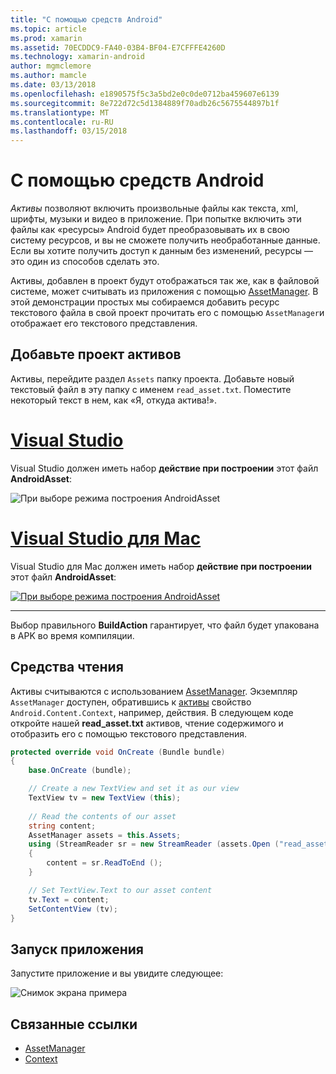 ```yaml
---
title: "С помощью средств Android"
ms.topic: article
ms.prod: xamarin
ms.assetid: 70ECDDC9-FA40-03B4-BF04-E7CFFFE4260D
ms.technology: xamarin-android
author: mgmclemore
ms.author: mamcle
ms.date: 03/13/2018
ms.openlocfilehash: e1890575f5c3a5bd2e0c0de0712ba459607e6139
ms.sourcegitcommit: 8e722d72c5d1384889f70adb26c5675544897b1f
ms.translationtype: MT
ms.contentlocale: ru-RU
ms.lasthandoff: 03/15/2018
---
```

# <a name="using-android-assets"></a>С помощью средств Android

_Активы_ позволяют включить произвольные файлы как текста, xml, шрифты, музыки и видео в приложение. При попытке включить эти файлы как «ресурсы» Android будет преобразовывать их в свою систему ресурсов, и вы не сможете получить необработанные данные. Если вы хотите получить доступ к данным без изменений, ресурсы — это один из способов сделать это.

Активы, добавлен в проект будут отображаться так же, как в файловой системе, может считывать из приложения с помощью [AssetManager](https://developer.xamarin.com/api/type/Android.Content.Res.AssetManager/).
В этой демонстрации простых мы собираемся добавить ресурс текстового файла в свой проект прочитать его с помощью `AssetManager`и отображает его текстового представления.


## <a name="add-asset-to-project"></a>Добавьте проект активов

Активы, перейдите раздел `Assets` папку проекта. Добавьте новый текстовый файл в эту папку с именем `read_asset.txt`. Поместите некоторый текст в нем, как «Я, откуда актива!».

# <a name="visual-studiotabvswin"></a>[Visual Studio](#tab/vswin)

Visual Studio должен иметь набор **действие при построении** этот файл **AndroidAsset**:

![При выборе режима построения AndroidAsset](android-assets-images/asset-properties-vs.png) 

# <a name="visual-studio-for-mactabvsmac"></a>[Visual Studio для Mac](#tab/vsmac)

Visual Studio для Mac должен иметь набор **действие при построении** этот файл **AndroidAsset**:

[![При выборе режима построения AndroidAsset](android-assets-images/asset-properties-xs-sml.png)](android-assets-images/asset-properties-xs.png#lightbox)

-----

Выбор правильного **BuildAction** гарантирует, что файл будет упакована в APK во время компиляции.


## <a name="reading-assets"></a>Средства чтения

Активы считываются с использованием [AssetManager](https://developer.xamarin.com/api/type/Android.Content.Res.AssetManager/). Экземпляр `AssetManager` доступен, обратившись к [активы](https://developer.xamarin.com/api/property/Android.Content.Context.Assets/) свойство `Android.Content.Context`, например, действия.
В следующем коде откройте нашей **read_asset.txt** активов, чтение содержимого и отобразить его с помощью текстового представления.

```csharp
protected override void OnCreate (Bundle bundle)
{
    base.OnCreate (bundle);

    // Create a new TextView and set it as our view
    TextView tv = new TextView (this);
    
    // Read the contents of our asset
    string content;
    AssetManager assets = this.Assets;
    using (StreamReader sr = new StreamReader (assets.Open ("read_asset.txt")))
    {
        content = sr.ReadToEnd ();
    }

    // Set TextView.Text to our asset content
    tv.Text = content;
    SetContentView (tv);
}
```


## <a name="running-the-application"></a>Запуск приложения

Запустите приложение и вы увидите следующее:

![Снимок экрана примера](android-assets-images/screenshot.png)


## <a name="related-links"></a>Связанные ссылки

- [AssetManager](https://developer.xamarin.com/api/type/Android.Content.Res.AssetManager/)
- [Context](https://developer.xamarin.com/api/type/Android.Content.Context/)

